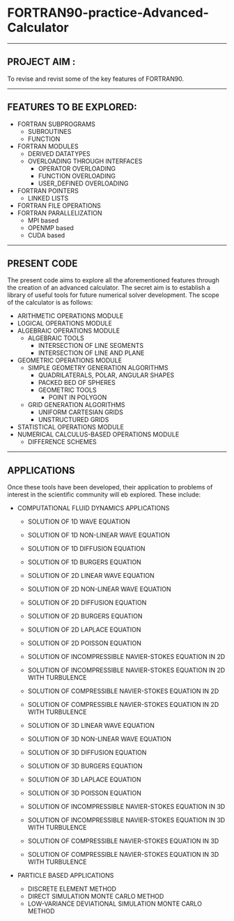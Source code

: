 # FORTRAN90-practice-Advanced-Calculator
---------------------------------------------------------------------------------------------------------------------------------------
PROJECT AIM :
--------------------------------------------------------------------------------------------------------------------------------------
To revise and revist some of the key features of FORTRAN90.


---------------------------------------------------------------------------------------------------------------------------------------
FEATURES TO BE EXPLORED:
---------------------------------------------------------------------------------------------------------------------------------------
- FORTRAN SUBPROGRAMS
    - SUBROUTINES
    - FUNCTION
- FORTRAN MODULES
    - DERIVED DATATYPES
    - OVERLOADING THROUGH INTERFACES
        - OPERATOR OVERLOADING
        - FUNCTION OVERLOADING 
        - USER_DEFINED OVERLOADING
- FORTRAN POINTERS
    - LINKED LISTS
- FORTRAN FILE OPERATIONS
- FORTRAN PARALLELIZATION
    - MPI based
    - OPENMP based
    - CUDA based

---------------------------------------------------------------------------------------------------------------------------------------
PRESENT CODE
---------------------------------------------------------------------------------------------------------------------------------------
The present code aims to explore all the aforementioned features through the creation of an advanced calculator. The secret aim is to establish a library of useful tools for future numerical solver development. The scope of the calculator is as follows:


- ARITHMETIC OPERATIONS MODULE
- LOGICAL OPERATIONS MODULE
- ALGEBRAIC OPERATIONS MODULE
    - ALGEBRAIC TOOLS 
        - INTERSECTION OF LINE SEGMENTS 
        - INTERSECTION OF LINE AND PLANE
- GEOMETRIC OPERATIONS MODULE
    - SIMPLE GEOMETRY GENERATION ALGORITHMS
        - QUADRILATERALS, POLAR, ANGULAR SHAPES
        - PACKED BED OF SPHERES
        - GEOMETRIC TOOLS
            - POINT IN POLYGON  
    - GRID GENERATION ALGORITHMS
        - UNIFORM CARTESIAN GRIDS
        - UNSTRUCTURED GRIDS
- STATISTICAL OPERATIONS MODULE
- NUMERICAL CALCULUS-BASED OPERATIONS MODULE
    - DIFFERENCE SCHEMES

---------------------------------------------------------------------------------------------------------------------------------------
APPLICATIONS
---------------------------------------------------------------------------------------------------------------------------------------
Once these tools have been developed, their application to problems of interest in the scientific community will eb explored. These include: 

- COMPUTATIONAL FLUID DYNAMICS APPLICATIONS
    - SOLUTION OF 1D WAVE EQUATION
    - SOLUTION OF 1D NON-LINEAR WAVE EQUATION
    - SOLUTION OF 1D DIFFUSION EQUATION
    - SOLUTION OF 1D BURGERS EQUATION

    - SOLUTION OF 2D LINEAR WAVE EQUATION
    - SOLUTION OF 2D NON-LINEAR WAVE EQUATION
    - SOLUTION OF 2D DIFFUSION EQUATION
    - SOLUTION OF 2D BURGERS EQUATION
    
    - SOLUTION OF 2D LAPLACE EQUATION
    - SOLUTION OF 2D POISSON EQUATION

     - SOLUTION OF INCOMPRESSIBLE NAVIER-STOKES EQUATION IN 2D
     - SOLUTION OF INCOMPRESSIBLE NAVIER-STOKES EQUATION  IN 2D WITH TURBULENCE
     - SOLUTION OF COMPRESSIBLE NAVIER-STOKES EQUATION IN 2D
     - SOLUTION OF COMPRESSIBLE NAVIER-STOKES EQUATION  IN 2D WITH TURBULENCE
     
    - SOLUTION OF 3D LINEAR WAVE EQUATION
    - SOLUTION OF 3D NON-LINEAR WAVE EQUATION
    - SOLUTION OF 3D DIFFUSION EQUATION
    - SOLUTION OF 3D BURGERS EQUATION
    - SOLUTION OF 3D LAPLACE EQUATION
    - SOLUTION OF 3D POISSON EQUATION
    - SOLUTION OF INCOMPRESSIBLE NAVIER-STOKES EQUATION IN 3D
    - SOLUTION OF INCOMPRESSIBLE NAVIER-STOKES EQUATION  IN 3D WITH TURBULENCE
    - SOLUTION OF COMPRESSIBLE NAVIER-STOKES EQUATION IN 3D
    - SOLUTION OF COMPRESSIBLE NAVIER-STOKES EQUATION  IN 3D WITH TURBULENCE
    
 - PARTICLE BASED APPLICATIONS
    - DISCRETE ELEMENT METHOD
    - DIRECT SIMULATION MONTE CARLO METHOD
    - LOW-VARIANCE DEVIATIONAL SIMULATION MONTE CARLO METHOD
